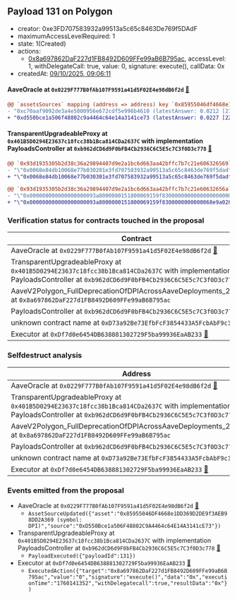 ## Payload 131 on Polygon

- creator: 0xe3FD707583932a99513a5c65c8463De769f5DAdF
- maximumAccessLevelRequired: 1
- state: 1(Created)
- actions:
  - [0x8a697862DaF227d1FB8492D609FFe99aB6B795ac](https://polygonscan.com/address/0x8a697862DaF227d1FB8492D609FFe99aB6B795ac), accessLevel: 1, withDelegateCall: true, value: 0, signature: execute(), callData: 0x
- createdAt: [09/10/2025, 09:06:11](https://polygonscan.com/tx/0xd8636e100ebbd926575730b9155824f0bfadd197aa8b15bb78dcd67ae4742c95)

#### AaveOracle at `0x0229F777B0fAb107F9591a41d5F02E4e98dB6f2d` [:ghost:](https://github.com/bgd-labs/aave-address-book  "AaveV2Polygon.ORACLE")

```diff
@@ `assetsSources` mapping (address => address) key `0x85955046df4668e1dd369d2de9f3aeb98dd2a369` @@
- "0xc70aaf9092de3a4e5000956e672cdf5e996b4610 (latestAnswer: 0.0212 [21257039549980643, 18 decimals], description: DPI / ETH)"
+ "0xd550bce1a506f48802c9a4464c64e14a3141ce73 (latestAnswer: 0.0227 [22767000000000000, 18 decimals], description: Fixed DPI/ETH)"

```
#### TransparentUpgradeableProxy at `0x401B5D0294E23637c18fcc38b1Bca814CDa2637C` with implementation PayloadsController at `0xb962dCD6d9F0bFB4Cb2936C6C5E5c7C3f0D3c778` [:ghost:](https://github.com/bgd-labs/aave-address-book  "GovernanceV3Polygon.PAYLOADS_CONTROLLER")

```diff
@@ `0x93d1935305b2d38c36a29894407d9e2a1bc6d663aa42bffc7b7c21e606326569` raw  @@
- "\"0x0068e84db10068e77b030201e3fd707583932a99513a5c65c8463de769f5dadf\""
+ "\"0x0068e84db10068e77b030301e3fd707583932a99513a5c65c8463de769f5dadf\""

@@ `0x93d1935305b2d38c36a29894407d9e2a1bc6d663aa42bffc7b7c21e60632656a` raw  @@
- "\"0x000000000000000000093a8000000151800069159f8300000000000000000000\""
+ "\"0x000000000000000000093a8000000151800069159f8300000000000068e9a028\""

```
### Verification status for contracts touched in the proposal

| Contract | Status |
|---------|------------|
| AaveOracle at `0x0229F777B0fAb107F9591a41d5F02E4e98dB6f2d` [:ghost:](https://github.com/bgd-labs/aave-address-book  "AaveV2Polygon.ORACLE") | Contract |
| TransparentUpgradeableProxy at `0x401B5D0294E23637c18fcc38b1Bca814CDa2637C` with implementation PayloadsController at `0xb962dCD6d9F0bFB4Cb2936C6C5E5c7C3f0D3c778` [:ghost:](https://github.com/bgd-labs/aave-address-book  "GovernanceV3Polygon.PAYLOADS_CONTROLLER") | Contract |
| AaveV2Polygon_FullDeprecationOfDPIAcrossAaveDeployments_20251008 at `0x8a697862DaF227d1FB8492D609FFe99aB6B795ac` | Contract |
| PayloadsController at `0xb962dCD6d9F0bFB4Cb2936C6C5E5c7C3f0D3c778` | Contract |
| unknown contract name at `0xD73a92Be73EfbFcF3854433A5FcbAbF9c1316073` | EOA |
| Executor at `0xDf7d0e6454DB638881302729F5ba99936EaAB233` [:ghost:](https://github.com/bgd-labs/aave-address-book  "AaveV2Polygon.POOL_ADMIN") | Contract |

### Selfdestruct analysis

| Address | Result |
|---------|------------|
| AaveOracle at `0x0229F777B0fAb107F9591a41d5F02E4e98dB6f2d` [:ghost:](https://github.com/bgd-labs/aave-address-book  "AaveV2Polygon.ORACLE") | Safe |
| TransparentUpgradeableProxy at `0x401B5D0294E23637c18fcc38b1Bca814CDa2637C` with implementation PayloadsController at `0xb962dCD6d9F0bFB4Cb2936C6C5E5c7C3f0D3c778` [:ghost:](https://github.com/bgd-labs/aave-address-book  "GovernanceV3Polygon.PAYLOADS_CONTROLLER") | DelegateCall |
| AaveV2Polygon_FullDeprecationOfDPIAcrossAaveDeployments_20251008 at `0x8a697862DaF227d1FB8492D609FFe99aB6B795ac` | Safe |
| PayloadsController at `0xb962dCD6d9F0bFB4Cb2936C6C5E5c7C3f0D3c778` | Safe |
| unknown contract name at `0xD73a92Be73EfbFcF3854433A5FcbAbF9c1316073` | EOA |
| Executor at `0xDf7d0e6454DB638881302729F5ba99936EaAB233` [:ghost:](https://github.com/bgd-labs/aave-address-book  "AaveV2Polygon.POOL_ADMIN") | DelegateCall |

### Events emitted from the proposal

- AaveOracle at `0x0229F777B0fAb107F9591a41d5F02E4e98dB6f2d` [:ghost:](https://github.com/bgd-labs/aave-address-book  "AaveV2Polygon.ORACLE")
  - `AssetSourceUpdated({"asset":"0x85955046DF4668e1DD369D2DE9f3AEB98DD2A369 (symbol: DPI)","source":"0xD550Bce1a506F48802C9A4464c64E14A3141cE73"})`
- TransparentUpgradeableProxy at `0x401B5D0294E23637c18fcc38b1Bca814CDa2637C` with implementation PayloadsController at `0xb962dCD6d9F0bFB4Cb2936C6C5E5c7C3f0D3c778` [:ghost:](https://github.com/bgd-labs/aave-address-book  "GovernanceV3Polygon.PAYLOADS_CONTROLLER")
  - `PayloadExecuted({"payloadId":131})`
- Executor at `0xDf7d0e6454DB638881302729F5ba99936EaAB233` [:ghost:](https://github.com/bgd-labs/aave-address-book  "AaveV2Polygon.POOL_ADMIN")
  - `ExecutedAction({"target":"0x8a697862DaF227d1FB8492D609FFe99aB6B795ac","value":"0","signature":"execute()","data":"0x","executionTime":"1760141352","withDelegatecall":true,"resultData":"0x"})`
